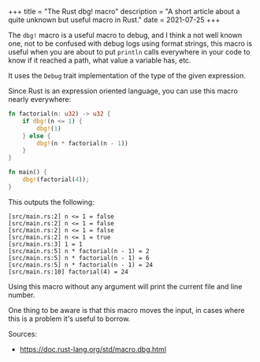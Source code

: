 +++
title = "The Rust dbg! macro"
description = "A short article about a quite unknown but useful macro in Rust."
date = 2021-07-25
+++

The `dbg!` macro is a useful macro to debug, and I think a not well known one, not to be confused with debug logs using format strings, this macro is useful when you are about to put `println` calls everywhere in your code to know if it reached a path, what value a variable has, etc.

It uses the `Debug` trait implementation of the type of the given expression.

Since Rust is an expression oriented language, you can use this macro nearly everywhere:

```rust
fn factorial(n: u32) -> u32 {
    if dbg!(n <= 1) {
        dbg!(1)
    } else {
        dbg!(n * factorial(n - 1))
    }
}

fn main() {
    dbg!(factorial(4));
}
```

This outputs the following:

```
[src/main.rs:2] n <= 1 = false
[src/main.rs:2] n <= 1 = false
[src/main.rs:2] n <= 1 = false
[src/main.rs:2] n <= 1 = true
[src/main.rs:3] 1 = 1
[src/main.rs:5] n * factorial(n - 1) = 2
[src/main.rs:5] n * factorial(n - 1) = 6
[src/main.rs:5] n * factorial(n - 1) = 24
[src/main.rs:10] factorial(4) = 24
```

Using this macro without any argument will print the current file and line number.

One thing to be aware is that this macro moves the input, in cases where this is a problem it's useful to borrow.

Sources:
- <https://doc.rust-lang.org/std/macro.dbg.html>